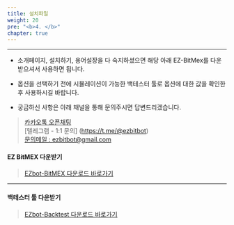 ```yaml
---
title: 설치파일
weight: 20
pre: "<b>4. </b>"
chapter: true
---
```


---


- 소개페이지, 설치하기, 용어설장을 다 숙지하셨으면 해당 아래 EZ-BitMex를 다운 받으셔서 사용하면 됩니다.

- 옵션을 선택하기 전에 시뮬레이션이 가능한 백테스터 툴로 옵션에 대한 값을 확인한 후 사용하시길 바랍니다.

- 궁금하신 사항은 아래 채널을 통해 문의주시면 답변드리겠습니다.


>[카카오톡 오픈채팅](https://open.kakao.com/o/g8WJP1Hb)</br>
[텔레그램 - 1:1 문의] (https://t.me/@ezbitbot) </br>
[문의메일 : ezbitbot@gmail.com](mailto:ezbitbot@gmail.com)

#### EZ BitMEX 다운받기

>[EZbot-BitMEX 다운로드 바로가기](/4_install_file/1_bitmex/)</br>

---

#### 백테스터 툴 다운받기

>[EZbot-Backtest 다운로드 바로가기](/4_install_file/tester_tool_file/)</br>

